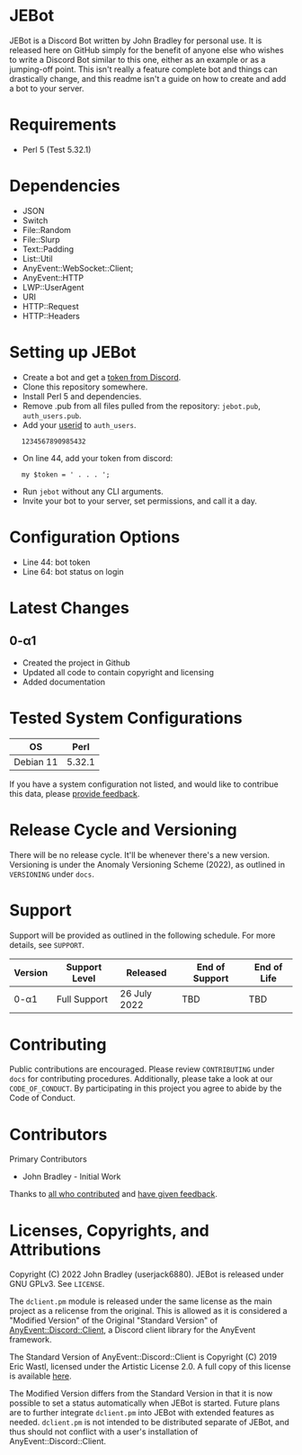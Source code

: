 # JEBot

JEBot is a Discord Bot written by John Bradley for personal use. It is released here on GitHub simply for the benefit of anyone else who wishes to write a Discord Bot similar to this one, either as an example or as a jumping-off point. This isn't really a feature complete bot and things can drastically change, and this readme isn't a guide on how to create and add a bot to your server.

# Requirements
- Perl 5 (Test 5.32.1)

# Dependencies

- JSON
- Switch
- File::Random
- File::Slurp
- Text::Padding
- List::Util
- AnyEvent::WebSocket::Client;
- AnyEvent::HTTP
- LWP::UserAgent
- URI
- HTTP::Request
- HTTP::Headers

# Setting up JEBot

- Create a bot and get a [token from Discord](https://discordapp.com/developers/applications/).
- Clone this repository somewhere.
- Install Perl 5 and dependencies.
- Remove .pub from all files pulled from the repository: `jebot.pub`, `auth_users.pub`.
- Add your [userid](https://support.discord.com/hc/en-us/articles/206346498) to `auth_users`.
```
   1234567890985432
```
- On line 44, add your token from discord:
```
   my $token = ' . . . ';
```
- Run `jebot` without any CLI arguments.
- Invite your bot to your server, set permissions, and call it a day.

# Configuration Options

- Line 44: bot token
- Line 64: bot status on login

# Latest Changes

## 0-α1
- Created the project in Github
- Updated all code to contain copyright and licensing
- Added documentation

# Tested System Configurations

| OS        | Perl   |
| --------- | ------ |
| Debian 11 | 5.32.1 |

If you have a system configuration not listed, and would like to contribue this data, please [provide feedback](https://github.com/userjack6880/jebot/issues).

# Release Cycle and Versioning

There will be no release cycle. It'll be whenever there's a new version. Versioning is under the Anomaly Versioning Scheme (2022), as outlined in `VERSIONING` under `docs`.

# Support

Support will be provided as outlined in the following schedule. For more details, see `SUPPORT`.

| Version                       | Support Level    | Released       | End of Support | End of Life   |
| ----------------------------- | ---------------- | -------------- | -------------- | ------------- |
| 0-α1                          | Full Support     | 26 July 2022   | TBD            | TBD           |

# Contributing

Public contributions are encouraged. Please review `CONTRIBUTING` under `docs` for contributing procedures. Additionally, please take a look at our `CODE_OF_CONDUCT`. By participating in this project you agree to abide by the Code of Conduct.

# Contributors

Primary Contributors
- John Bradley - Initial Work

Thanks to [all who contributed](https://github.com/userjack6880/jebot/graphs/contributors) and [have given feedback](https://github.com/userjack6880/jebot/issues?q=is%3Aissue).

# Licenses, Copyrights, and Attributions

Copyright (C) 2022 John Bradley (userjack6880). JEBot is released under GNU GPLv3. See `LICENSE`.

The `dclient.pm` module is released under the same license as the main project as a relicense from the original. This is allowed as it is considered a "Modified Version" of the Original "Standard Version" of [AnyEvent::Discord::Client](https://github.com/topaz/perl-AnyEvent-Discord-Client), a Discord client library for the AnyEvent framework.

The Standard Version of AnyEvent::Discord::Client is Copyright (C) 2019 Eric Wastl, licensed under the Artistic License 2.0. A full copy of this license is available [here](http://www.perlfoundation.org/artistic_license_2_0).

The Modified Version differs from the Standard Version in that it is now possible to set a status automatically when JEBot is started. Future plans are to further integrate `dclient.pm` into JEBot with extended features as needed. `dclient.pm` is not intended to be distributed separate of JEBot, and thus should not conflict with a user's installation of AnyEvent::Discord::Client.